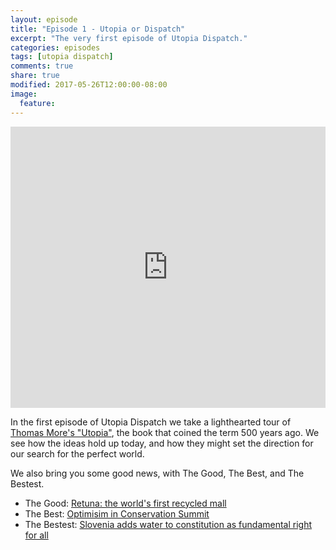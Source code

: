 ```yaml
---
layout: episode
title: "Episode 1 - Utopia or Dispatch"
excerpt: "The very first episode of Utopia Dispatch."
categories: episodes
tags: [utopia dispatch]
comments: true
share: true
modified: 2017-05-26T12:00:00-08:00
image:
  feature: 
---
```


<iframe width="100%" height="450" scrolling="no" frameborder="no" src="https://w.soundcloud.com/player/?url=https%3A//api.soundcloud.com/tracks/324711466&amp;auto_play=false&amp;hide_related=false&amp;show_comments=true&amp;show_user=true&amp;show_reposts=false&amp;visual=true"></iframe>

In the first episode of Utopia Dispatch we take a lighthearted tour of [Thomas More's "Utopia"](https://en.wikipedia.org/wiki/Utopia_(book)), the book that coined the term 500 years ago. We see how the ideas hold up today, and how they might set the direction for our search for the perfect world.

We also bring you some good news, with The Good, The Best, and The Bestest.

- The Good: [Retuna: the world's first recycled mall](https://progrss.com/sustainability/20170405/retuna-aterbruksgalleria-sweden/)
- The Best: [Optimisim in Conservation Summit](https://www.conservationoptimism.org/)
- The Bestest: [Slovenia adds water to constitution as fundamental right for all](https://www.positive.news/2017/society/26273/slovenia-names-water-fundamental-right/)